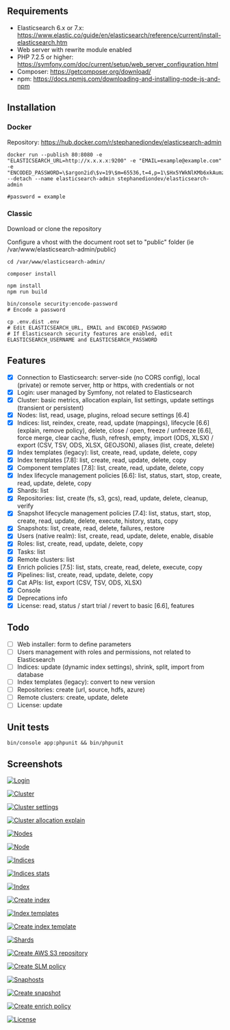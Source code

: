 ## Requirements

- Elasticsearch 6.x or 7.x: https://www.elastic.co/guide/en/elasticsearch/reference/current/install-elasticsearch.htm
- Web server with rewrite module enabled
- PHP 7.2.5 or higher: https://symfony.com/doc/current/setup/web_server_configuration.html
- Composer: https://getcomposer.org/download/
- npm: https://docs.npmjs.com/downloading-and-installing-node-js-and-npm

## Installation

### Docker

Repository: https://hub.docker.com/r/stephanediondev/elasticsearch-admin

```
docker run --publish 80:8080 -e "ELASTICSEARCH_URL=http://x.x.x.x:9200" -e "EMAIL=example@example.com" -e "ENCODED_PASSWORD=\$argon2id\$v=19\$m=65536,t=4,p=1\$Hx5YWkNlKMb6xkAumzAMYg\$wAtGPNTQoHoo+AyQphqu+WYqhL+BJlWgQqv71+MExw8" --detach --name elasticsearch-admin stephanediondev/elasticsearch-admin

#password = example
```

### Classic

Download or clone the repository

Configure a vhost with the document root set to "public" folder (ie /var/www/elasticsearch-admin/public)

```
cd /var/www/elasticsearch-admin/

composer install

npm install
npm run build

bin/console security:encode-password
# Encode a password

cp .env.dist .env
# Edit ELASTICSEARCH_URL, EMAIL and ENCODED_PASSWORD
# If Elasticsearch security features are enabled, edit ELASTICSEARCH_USERNAME and ELASTICSEARCH_PASSWORD
```

## Features

- [x] Connection to Elasticsearch: server-side (no CORS config), local (private) or remote server, http or https, with credentials or not
- [x] Login: user managed by Symfony, not related to Elasticsearch
- [x] Cluster: basic metrics, allocation explain, list settings, update settings (transient or persistent)
- [x] Nodes: list, read, usage, plugins, reload secure settings [6.4]
- [x] Indices: list, reindex, create, read, update (mappings), lifecycle [6.6] (explain, remove policy), delete, close / open, freeze / unfreeze [6.6], force merge, clear cache, flush, refresh, empty, import (ODS, XLSX) / export (CSV, TSV, ODS, XLSX, GEOJSON), aliases (list, create, delete)
- [x] Index templates (legacy): list, create, read, update, delete, copy
- [x] Index templates [7.8]: list, create, read, update, delete, copy
- [x] Component templates [7.8]: list, create, read, update, delete, copy
- [x] Index lifecycle management policies [6.6]: list, status, start, stop, create, read, update, delete, copy
- [x] Shards: list
- [x] Repositories: list, create (fs, s3, gcs), read, update, delete, cleanup, verify
- [x] Snapshot lifecycle management policies [7.4]: list, status, start, stop, create, read, update, delete, execute, history, stats, copy
- [x] Snapshots: list, create, read, delete, failures, restore
- [x] Users (native realm): list, create, read, update, delete, enable, disable
- [x] Roles: list, create, read, update, delete, copy
- [x] Tasks: list
- [x] Remote clusters: list
- [x] Enrich policies [7.5]: list, stats, create, read, delete, execute, copy
- [x] Pipelines: list, create, read, update, delete, copy
- [x] Cat APIs: list, export (CSV, TSV, ODS, XLSX)
- [x] Console
- [x] Deprecations info
- [x] License: read, status / start trial / revert to basic [6.6], features

## Todo

- [ ] Web installer: form to define parameters
- [ ] Users management with roles and permissions, not related to Elasticsearch
- [ ] Indices: update (dynamic index settings), shrink, split, import from database
- [ ] Index templates (legacy): convert to new version
- [ ] Repositories: create (url, source, hdfs, azure)
- [ ] Remote clusters: create, update, delete
- [ ] License: update

## Unit tests

```
bin/console app:phpunit && bin/phpunit
```

## Screenshots

[![Login](https://raw.githubusercontent.com/stephanediondev/elasticsearch-admin/master/assets/images/resized-login.png)](https://raw.githubusercontent.com/stephanediondev/elasticsearch-admin/master/assets/images/original-login.png)

[![Cluster](https://raw.githubusercontent.com/stephanediondev/elasticsearch-admin/master/assets/images/resized-cluster.png)](https://raw.githubusercontent.com/stephanediondev/elasticsearch-admin/master/assets/images/original-cluster.png)

[![Cluster settings](https://raw.githubusercontent.com/stephanediondev/elasticsearch-admin/master/assets/images/resized-cluster-settings.png)](https://raw.githubusercontent.com/stephanediondev/elasticsearch-admin/master/assets/images/original-cluster-settings.png)

[![Cluster allocation explain](https://raw.githubusercontent.com/stephanediondev/elasticsearch-admin/master/assets/images/resized-cluster-allocation-explain.png)](https://raw.githubusercontent.com/stephanediondev/elasticsearch-admin/master/assets/images/original-cluster-allocation-explain.png)

[![Nodes](https://raw.githubusercontent.com/stephanediondev/elasticsearch-admin/master/assets/images/resized-nodes.png)](https://raw.githubusercontent.com/stephanediondev/elasticsearch-admin/master/assets/images/original-nodes.png)

[![Node](https://raw.githubusercontent.com/stephanediondev/elasticsearch-admin/master/assets/images/resized-node.png)](https://raw.githubusercontent.com/stephanediondev/elasticsearch-admin/master/assets/images/original-node.png)

[![Indices](https://raw.githubusercontent.com/stephanediondev/elasticsearch-admin/master/assets/images/resized-indices.png)](https://raw.githubusercontent.com/stephanediondev/elasticsearch-admin/master/assets/images/original-indices.png)

[![Indices stats](https://raw.githubusercontent.com/stephanediondev/elasticsearch-admin/master/assets/images/resized-indices-stats.png)](https://raw.githubusercontent.com/stephanediondev/elasticsearch-admin/master/assets/images/original-indices-stats.png)

[![Index](https://raw.githubusercontent.com/stephanediondev/elasticsearch-admin/master/assets/images/resized-index.png)](https://raw.githubusercontent.com/stephanediondev/elasticsearch-admin/master/assets/images/original-index.png)

[![Create index](https://raw.githubusercontent.com/stephanediondev/elasticsearch-admin/master/assets/images/resized-index-create.png)](https://raw.githubusercontent.com/stephanediondev/elasticsearch-admin/master/assets/images/original-index-create.png)

[![Index templates](https://raw.githubusercontent.com/stephanediondev/elasticsearch-admin/master/assets/images/resized-index-templates.png)](https://raw.githubusercontent.com/stephanediondev/elasticsearch-admin/master/assets/images/original-index-templates.png)

[![Create index template](https://raw.githubusercontent.com/stephanediondev/elasticsearch-admin/master/assets/images/resized-index-template-create.png)](https://raw.githubusercontent.com/stephanediondev/elasticsearch-admin/master/assets/images/original-index-template-create.png)

[![Shards](https://raw.githubusercontent.com/stephanediondev/elasticsearch-admin/master/assets/images/resized-shards.png)](https://raw.githubusercontent.com/stephanediondev/elasticsearch-admin/master/assets/images/original-shards.png)

[![Create AWS S3 repository](https://raw.githubusercontent.com/stephanediondev/elasticsearch-admin/master/assets/images/resized-repository-create-s3.png)](https://raw.githubusercontent.com/stephanediondev/elasticsearch-admin/master/assets/images/original-repository-create-s3.png)

[![Create SLM policy](https://raw.githubusercontent.com/stephanediondev/elasticsearch-admin/master/assets/images/resized-slm-policy-create.png)](https://raw.githubusercontent.com/stephanediondev/elasticsearch-admin/master/assets/images/original-slm-policy-create.png)

[![Snaphosts](https://raw.githubusercontent.com/stephanediondev/elasticsearch-admin/master/assets/images/resized-snapshots.png)](https://raw.githubusercontent.com/stephanediondev/elasticsearch-admin/master/assets/images/original-snapshots.png)

[![Create snapshot](https://raw.githubusercontent.com/stephanediondev/elasticsearch-admin/master/assets/images/resized-snapshot-create.png)](https://raw.githubusercontent.com/stephanediondev/elasticsearch-admin/master/assets/images/original-snapshot-create.png)

[![Create enrich policy](https://raw.githubusercontent.com/stephanediondev/elasticsearch-admin/master/assets/images/resized-enrich-create.png)](https://raw.githubusercontent.com/stephanediondev/elasticsearch-admin/master/assets/images/original-enrich-create.png)

[![License](https://raw.githubusercontent.com/stephanediondev/elasticsearch-admin/master/assets/images/resized-license.png)](https://raw.githubusercontent.com/stephanediondev/elasticsearch-admin/master/assets/images/original-license.png)
